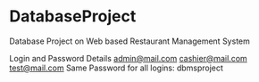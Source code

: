 # DatabaseProject
Database Project on Web based Restaurant Management System 

Login and Password Details
admin@mail.com
cashier@mail.com
test@mail.com
Same Password for all logins: dbmsproject
